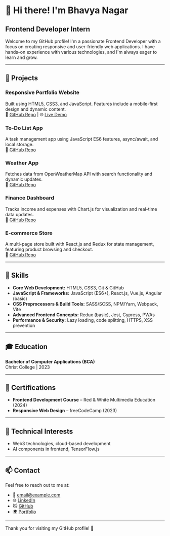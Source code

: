 # 👋 Hi there! I'm Bhavya Nagar

## Frontend Developer Intern

Welcome to my GitHub profile! I'm a passionate Frontend Developer with a focus on creating responsive and user-friendly web applications. I have hands-on experience with various technologies, and I'm always eager to learn and grow.

---

## 🚀 Projects

### **Responsive Portfolio Website**
Built using HTML5, CSS3, and JavaScript. Features include a mobile-first design and dynamic content.  
🔗 [GitHub Repo](https://github.com/example/portfolio) | 🌐 [Live Demo](https://example.com)

### **To-Do List App**
A task management app using JavaScript ES6 features, async/await, and local storage.  
🔗 [GitHub Repo](https://github.com/example/todo-app)

### **Weather App**
Fetches data from OpenWeatherMap API with search functionality and dynamic updates.  
🔗 [GitHub Repo](https://github.com/example/weather-app)

### **Finance Dashboard**
Tracks income and expenses with Chart.js for visualization and real-time data updates.  
🔗 [GitHub Repo](https://github.com/example/finance-dashboard)

### **E-commerce Store**
A multi-page store built with React.js and Redux for state management, featuring product browsing and checkout.  
🔗 [GitHub Repo](https://github.com/example/ecommerce-store)

---

## 🌟 Skills

- **Core Web Development:** HTML5, CSS3, Git & GitHub
- **JavaScript & Frameworks:** JavaScript (ES6+), React.js, Vue.js, Angular (basic)
- **CSS Preprocessors & Build Tools:** SASS/SCSS, NPM/Yarn, Webpack, Vite
- **Advanced Frontend Concepts:** Redux (basic), Jest, Cypress, PWAs
- **Performance & Security:** Lazy loading, code splitting, HTTPS, XSS prevention

---

## 🎓 Education

**Bachelor of Computer Applications (BCA)**  
Christ College | 2023

---

## 📜 Certifications

- **Frontend Development Course** – Red & White Multimedia Education (2024)
- **Responsive Web Design** – freeCodeCamp (2023)

---

## 💬 Technical Interests

- Web3 technologies, cloud-based development
- AI components in frontend, TensorFlow.js

---

## 📫 Contact

Feel free to reach out to me at:
- 📧 [email@example.com](mailto:email@bhavyanagarofficial@outlook.com)
- 🌐 [LinkedIn](https://linkedin.com/in/bhavyanagarofficial)
- 🐱 [GitHub](https://github.com/example)
- 🌍 [Portfolio](https://example.com)

---

Thank you for visiting my GitHub profile! 🚀

